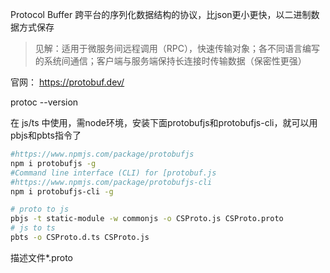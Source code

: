 Protocol Buffer 跨平台的序列化数据结构的协议，比json更小更快，以二进制数据方式保存

>见解：适用于微服务间远程调用（RPC），快速传输对象；各不同语言编写的系统间通信；客户端与服务端保持长连接时传输数据（保密性更强）

官网： https://protobuf.dev/

protoc --version

在 js/ts 中使用，需node环境，安装下面protobufjs和protobufjs-cli，就可以用pbjs和pbts指令了

```sh
#https://www.npmjs.com/package/protobufjs
npm i protobufjs -g
#Command line interface (CLI) for [protobuf.js
#https://www.npmjs.com/package/protobufjs-cli
npm i protobufjs-cli -g

# proto to js
pbjs -t static-module -w commonjs -o CSProto.js CSProto.proto
# js to ts
pbts -o CSProto.d.ts CSProto.js

```

描述文件*.proto